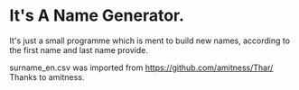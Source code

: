 # It's A Name Generator.

It's just a small programme which is ment to build new names, according to the first name and last name provide.

surname_en.csv was imported from https://github.com/amitness/Thar/
Thanks to amitness.
